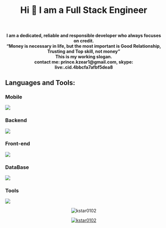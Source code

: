 
<h1 align="center">Hi 👋 I am a Full Stack Engineer</h1><br>
<h4 align="center">I am a dedicated, reliable and responsible developer who always focuses on credit.<br/>
“Money is necessary in life, but the most important is Good Relationship, 
Trusting and Top skill, not money” <br/> This is my working slogan.
<br /> contact me: prince.kzear1@gmail.com, skype: live:.cid.4bbcfa7afbf5dea8 </h4>
<div align="center" dir="auto">
</div>
<h2 align="left">Languages and Tools:</h2>
<h3 align="left">Mobile</h3>
<p align="left">
  <a href="https://skillicons.dev">
    <img src="https://skillicons.dev/icons?i=androidstudio,react,flutter,swift,kotlin,java" />
  </a>
</p>
<h3 align="left">Backend</h3>
<p align="left">
  <a href="https://skillicons.dev">
    <img src="https://skillicons.dev/icons?i=dotnet,cs,express,flask,laravel,nextjs,nestjs,nodejs,php,py,symfony,wordpress,django,fastapi" />
  </a>
</p>
<h3 align="left">Front-end</h3>
<p align="left">
  <a href="https://skillicons.dev">
    <img src="https://skillicons.dev/icons?i=angular,bootstrap,css,html,js,jquery,react,sass,vue" />
  </a>
</p>
<h3 align="left">DataBase</h3>
<p align="left">
  <a href="https://skillicons.dev">
    <img src="https://skillicons.dev/icons?i=firebase,graphql,mongodb,mysql,postgres,sqlite" />
  </a>
</p>
<h3 align="left">Tools</h3>
<p align="left"> 
  <a href="https://skillicons.dev">
    <img src="https://skillicons.dev/icons?i=azure,docker,figma,github,gitlab,nginx,postman,visualstudio,vscode,xd" />
  </a>
</p>

<div align="center">
<p><img align="center" src="https://github-readme-streak-stats.herokuapp.com/?user=kstar0102&" alt="kstar0102" /></p>
</div>

<p align="center"> <a href="https://github.com/ryo-ma/github-profile-trophy"><img src="https://github-profile-trophy.vercel.app/?username=kstar0102" alt="kstar0102" /></a> </p>
